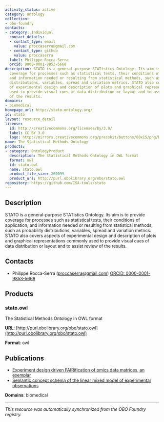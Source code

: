 ```yaml
---
activity_status: active
category: Ontology
collection:
- obo-foundry
contacts:
- category: Individual
  contact_details:
  - contact_type: email
    value: proccaserra@gmail.com
  - contact_type: github
    value: proccaserra
  label: Philippe Rocca-Serra
  orcid: 0000-0001-9853-5668
description: STATO is a general-purpose STATistics Ontology. Its aim is to provide
  coverage for processes such as statistical tests, their conditions of application,
  and information needed or resulting from statistical methods, such as probability
  distributions, variables, spread and variation metrics. STATO also covers aspects
  of experimental design and description of plots and graphical representations commonly
  used to provide visual cues of data distribution or layout and to assist review
  of the results.
domains:
- biomedical
homepage_url: http://stato-ontology.org/
id: stato
layout: resource_detail
license:
  id: http://creativecommons.org/licenses/by/3.0/
  label: CC BY 3.0
  logo: http://mirrors.creativecommons.org/presskit/buttons/80x15/png/by.png
name: The Statistical Methods Ontology
products:
- category: OntologyProduct
  description: The Statistical Methods Ontology in OWL format
  format: owl
  id: stato.owl
  name: stato.owl
  product_file_size: 260099
  product_url: http://purl.obolibrary.org/obo/stato.owl
repository: https://github.com/ISA-tools/stato
---
```

## Description

STATO is a general-purpose STATistics Ontology. Its aim is to provide coverage for processes such as statistical tests, their conditions of application, and information needed or resulting from statistical methods, such as probability distributions, variables, spread and variation metrics. STATO also covers aspects of experimental design and description of plots and graphical representations commonly used to provide visual cues of data distribution or layout and to assist review of the results.

## Contacts

- Philippe Rocca-Serra (proccaserra@gmail.com) [ORCID: 0000-0001-9853-5668](https://orcid.org/0000-0001-9853-5668)

## Products

### stato.owl

The Statistical Methods Ontology in OWL format

**URL**: [http://purl.obolibrary.org/obo/stato.owl](http://purl.obolibrary.org/obo/stato.owl)

**Format**: owl

## Publications

- [Experiment design driven FAIRification of omics data matrices, an exemplar](https://www.ncbi.nlm.nih.gov/pubmed/31831744)
- [Semantic concept schema of the linear mixed model of experimental observations](https://www.ncbi.nlm.nih.gov/pubmed/32109232)

**Domains**: biomedical

---

*This resource was automatically synchronized from the OBO Foundry registry.*